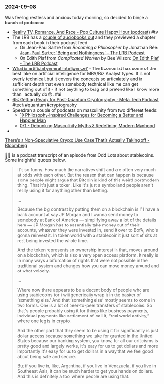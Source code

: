 ### 2024-09-08
Was feeling restless and anxious today morning, so decided to binge a bunch of podcasts:
* [Reality TV, Romance, And Race - Pop Culture Happy Hour (podcast)](https://lnns.co/ELcCsHxki5l) #tv 
* The LRB has a [couple of audiobooks out](https://lrb.supportingcast.fm/audiobooks) and they previewed a chapter from each book in their podcast feed
	* On Jean-Paul Sartre from _Becoming a Philosopher_ by Jonathan Rée: [Jean-Paul Sartre: 'Being and Nothingness' - The LRB Podcast](https://lnns.co/TvkuKJpiWQS)
	* On Edith Piaf from _Complicated Women_ by Bee Wilson: [On Edith Piaf - The LRB Podcast](https://lnns.co/pLa5QXtOwz1)
* [What is artificial general intelligence?](https://www.economist.com/podcasts/2024/09/04/what-is-artificial-general-intelligence) - The Economist has some of the best take on artificial intelligence for MBA/Biz Analyst types. It is not overly technical, but it covers the concepts so articulately and in sufficient depth that even somebody technical like me can get something out of it - if not anything to brag and pretend like I know more than I actually do 🙃. #ai
* [65: Getting Ready for Post-Quantum Cryptography - Meta Tech Podcast](https://lnns.co/0q5aLepRmft) #tech #quantum #cryptography 
* Speedran a couple of podcasts on masculinity from two different feeds:
	* [10 Philosophy-Inspired Challenges for Becoming a Better and Happier Man](https://lnns.co/Tk1CPD7vybu)
	* [071 - Debunking Masculinity Myths & Redefining Modern Manhood](https://lnns.co/FKNfuzOJWqd)
* 


[There’s a Non-Speculative Crypto Use Case That’s Actually Taking off - Bloomberg](https://www.bloomberg.com/news/articles/2024-09-06/there-s-a-non-speculative-crypto-use-case-that-s-actually-taking-off?sref=6rqLu4ZS)

☝🏽 is a podcast transcript of an episode from Odd Lots about stablecoins. Some insightful quotes below.

> It's so funny. How much the narratives shift and are often very much at odds with each other. But the reason that can happen is because some people might argue that Bitcoin is kind of this weird postmodern thing. That it's just a token. Like it's just a symbol and people aren't really using it for anything other than betting.
> 
> …
> 
> Because the big contrast by putting them on a blockchain is if I have a bank account at say JP Morgan and I wanna send money to somebody at Bank of America — simplifying away a lot of the details here — JP Morgan has to essentially take money out of their accounts, whatever they were invested in, send it over to BofA, who's gonna reinvest it. In token world with a stablecoin it just sort of sits at rest being invested the whole time.
>
> And the token represents an ownership interest in that, moves around on a blockchain, which is also a very open access platform. It really is in many ways a bifurcation of rights that were not possible in the traditional system and changes how you can move money around and at what velocity.
> 
> …
> 
> Where now there appears to be a decent body of people who are using stablecoins for I will generically wrap it in the basket of ‘something else.’ And that ‘something else’ mostly seems to come in two forms. One is a lot of peer-to-peer transfers of stablecoins. So that's people probably using it for things like business payments, individual payments like settlement of, call it, “real world activity,” where one leg is in crypto.
>
> And the other part that they seem to be using it for significantly is just dollar access because something we take for granted in the United States because our banking system, you know, for all our criticisms is pretty good and largely works, it's easy for us to get dollars and more importantly it's easy for us to get dollars in a way that we feel good about being safe and secure.
> 
> But if you live in, like, Argentina, if you live in Venezuela, if you live in Southeast Asia, it can be much harder to get your hands on dollars. And this is definitely a tool where people are using that.

